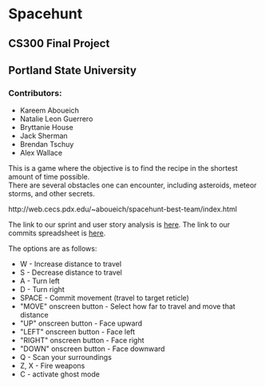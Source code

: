 <h1>Spacehunt</h1>
<h2>CS300 Final Project</h2>
<h2>Portland State University</h2>

<h3>Contributors:</h3>
<ul>
	<li>Kareem Aboueich</li>
	<li>Natalie Leon Guerrero</li>
	<li>Bryttanie House</li>
	<li>Jack Sherman</li>
	<li>Brendan Tschuy</li>
	<li>Alex Wallace</li>
</ul>

<p>
This is a game where the objective is to find the recipe in the shortest amount of time possible.<br/>
There are several obstacles one can encounter, including asteroids, meteor storms, and other secrets.<br/>
</p>
<p>
http://web.cecs.pdx.edu/~aboueich/spacehunt-best-team/index.html
</p>
<p>
The link to our sprint and user story analysis is <a href="https://docs.google.com/document/d/1gtgs7ZUXTkIaTi4frheoyAbgGXZ8OHWhcfvpzAMCLkE/">here</a>.
The link to our commits spreadsheet is <a href="https://docs.google.com/spreadsheets/d/1_MqEJVtIiEBKSkghaUa3P9iF5VL0JSuRiehgBTsrmAA/">here</a>.
</p>
The options are as follows:<br/>
<ul>
	<li>W - Increase distance to travel</li>
	<li>S - Decrease distance to travel</li>
	<li>A - Turn left</li>
	<li>D - Turn right</li>
	<li>SPACE - Commit movement (travel to target reticle)</li>
	<li>"MOVE" onscreen button - Select how far to travel and move that distance</li>
	<li>"UP" onscreen button - Face upward</li>
	<li>"LEFT" onscreen button - Face left</li>
	<li>"RIGHT" onscreen button - Face right</li>
	<li>"DOWN" onscreen button - Face downward</li>
	<li>Q - Scan your surroundings</li>
	<li>Z, X - Fire weapons</li>
	<li>C - activate ghost mode</li>
</ul>
